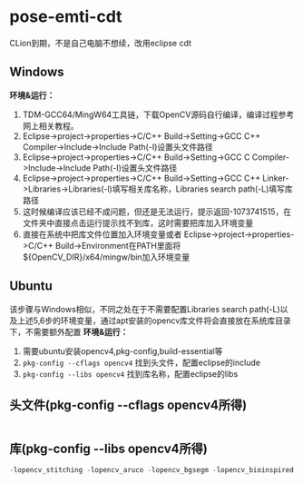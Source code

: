 # pose-emti-cdt
CLion到期，不是自己电脑不想续，改用eclipse cdt

## Windows
**环境&运行：**
1. TDM-GCC64/MingW64工具链，下载OpenCV源码自行编译，编译过程参考网上相关教程。
2. Eclipse->project->properties->C/C++ Build->Setting->GCC C++ Compiler->Include->Include Path(-I)设置头文件路径
3. Eclipse->project->properties->C/C++ Build->Setting->GCC C Compiler->Include->Include Path(-I)设置头文件路径
4. Eclipse->project->properties->C/C++ Build->Setting->GCC C++ Linker->Libraries->Libraries(-l)填写相关库名称，Libraries search path(-L)填写库路径
5. 这时候编译应该已经不成问题，但还是无法运行，提示返回-1073741515，在文件夹中直接点击运行提示找不到库，这时需要把库加入环境变量
6. 直接在系统中把库文件位置加入环境变量或者 Eclipse->project->properties->C/C++ Build->Environment在PATH里面将${OpenCV_DIR}/x64/mingw/bin加入环境变量

## Ubuntu
该步骤与Windows相似，不同之处在于不需要配置Libraries search path(-L)以及上述5,6步的环境变量，通过apt安装的opencv库文件将会直接放在系统库目录下，不需要额外配置
**环境&运行：**
1. 需要ubuntu安装opencv4,pkg-config,build-essential等
2. `pkg-config --cflags opencv4` 找到头文件，配置eclipse的include
3. `pkg-config --libs opencv4` 找到库名称，配置eclipse的libs

## 头文件(pkg-config --cflags opencv4所得)
```c

```
## 库(pkg-config --libs opencv4所得)
```c
-lopencv_stitching -lopencv_aruco -lopencv_bgsegm -lopencv_bioinspired -lopencv_ccalib -lopencv_dnn_objdetect -lopencv_dnn_superres -lopencv_dpm -lopencv_highgui -lopencv_face -lopencv_freetype -lopencv_fuzzy -lopencv_hdf -lopencv_hfs -lopencv_img_hash -lopencv_line_descriptor -lopencv_quality -lopencv_reg -lopencv_rgbd -lopencv_saliency -lopencv_shape -lopencv_stereo -lopencv_structured_light -lopencv_phase_unwrapping -lopencv_superres -lopencv_optflow -lopencv_surface_matching -lopencv_tracking -lopencv_datasets -lopencv_text -lopencv_dnn -lopencv_plot -lopencv_ml -lopencv_videostab -lopencv_videoio -lopencv_viz -lopencv_ximgproc -lopencv_video -lopencv_xobjdetect -lopencv_objdetect -lopencv_calib3d -lopencv_imgcodecs -lopencv_features2d -lopencv_flann -lopencv_xphoto -lopencv_photo -lopencv_imgproc -lopencv_core
```

